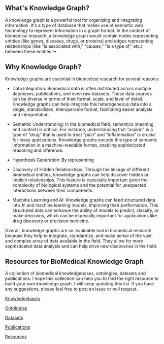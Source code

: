 ## What's Knowledge Graph?

A knowledge graph is a powerful tool for organizing and integrating information. It's a type of database that makes use of semantic web technology to represent information in a graph format. In the context of biomedical research, a knowledge graph would contain nodes representing entities (like genes, diseases, drugs, or proteins) and edges representing relationships (like "is associated with," "causes," "is a type of," etc.) between these entities.↳


## Why Knowledge Graph?
Knowledge graphs are essential in biomedical research for several reasons:

- Data Integration: Biomedical data is often distributed across multiple databases, publications, and even raw datasets. These data sources can be diverse in terms of their format, scale, and level of detail. Knowledge graphs can help integrate this heterogeneous data into a single, standardized, interoperable format, facilitating easier analysis and interpretation.

- Semantic Understanding: In the biomedical field, semantics (meaning and context) is critical. For instance, understanding that "aspirin" is a type of "drug" that is used to treat "pain" and "inflammation" is crucial for many applications. Knowledge graphs encode this type of semantic information in a machine-readable format, enabling sophisticated reasoning and inference.

- Hypothesis Generation: By representing

- Discovery of Hidden Relationships: Through the linkage of different biomedical entities, knowledge graphs can help discover hidden or implicit relationships. This feature is especially important given the complexity of biological systems and the potential for unexpected interactions between their components.

- Machine Learning and AI: Knowledge graphs can feed structured data into AI and machine learning models, improving their performance. This structured data can enhance the ability of models to predict, classify, or make decisions, which can be especially important for applications like drug discovery or precision medicine.

Overall, knowledge graphs are an invaluable tool in biomedical research because they help to integrate, standardize, and make sense of the vast and complex array of data available in the field. They allow for more sophisticated data analysis and can help drive new discoveries in the field.

## Resources for BioMedical Knowledge Graph

A collection of biomedical knowledgebases, ontologies, datasets and publications. I hope this collection can help you to find the right resource to build your own knowledge graph. I will keep updating this list. If you have any suggestions, please feel free to post an issue or pull request.

[Knowledgebases](./knowledgebase.md)

[Ontologies](./ontology.md)

[Datasets](./dataset.md)

[Publications](./publication.md)

[Resources](./resource.md)